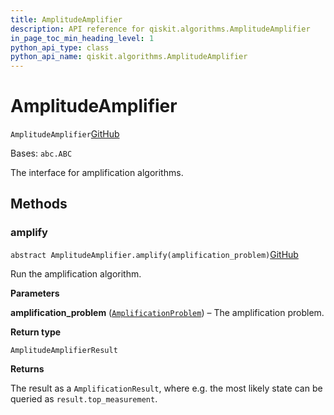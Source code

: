 ```yaml
---
title: AmplitudeAmplifier
description: API reference for qiskit.algorithms.AmplitudeAmplifier
in_page_toc_min_heading_level: 1
python_api_type: class
python_api_name: qiskit.algorithms.AmplitudeAmplifier
---
```


# AmplitudeAmplifier

<span id="qiskit.algorithms.AmplitudeAmplifier" />

`AmplitudeAmplifier`[GitHub](https://github.com/qiskit/qiskit/tree/stable/0.20/qiskit/algorithms/amplitude_amplifiers/amplitude_amplifier.py "view source code")

Bases: `abc.ABC`

The interface for amplification algorithms.

## Methods

### amplify

<span id="qiskit.algorithms.AmplitudeAmplifier.amplify" />

`abstract AmplitudeAmplifier.amplify(amplification_problem)`[GitHub](https://github.com/qiskit/qiskit/tree/stable/0.20/qiskit/algorithms/amplitude_amplifiers/amplitude_amplifier.py "view source code")

Run the amplification algorithm.

**Parameters**

**amplification\_problem** ([`AmplificationProblem`](qiskit.algorithms.AmplificationProblem "qiskit.algorithms.amplitude_amplifiers.amplification_problem.AmplificationProblem")) – The amplification problem.

**Return type**

`AmplitudeAmplifierResult`

**Returns**

The result as a `AmplificationResult`, where e.g. the most likely state can be queried as `result.top_measurement`.

